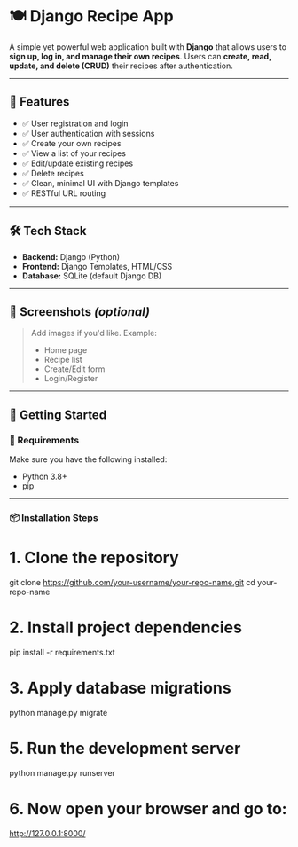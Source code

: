 # 🍽️ Django Recipe App

A simple yet powerful web application built with **Django** that allows users to **sign up, log in, and manage their own recipes**. Users can **create, read, update, and delete (CRUD)** their recipes after authentication.

---

## 🚀 Features

- ✅ User registration and login
- ✅ User authentication with sessions
- ✅ Create your own recipes
- ✅ View a list of your recipes
- ✅ Edit/update existing recipes
- ✅ Delete recipes
- ✅ Clean, minimal UI with Django templates
- ✅ RESTful URL routing

---

## 🛠️ Tech Stack

- **Backend:** Django (Python)
- **Frontend:** Django Templates, HTML/CSS
- **Database:** SQLite (default Django DB)

---

## 📸 Screenshots *(optional)*

> Add images if you'd like. Example:
> - Home page
> - Recipe list
> - Create/Edit form
> - Login/Register

---

## 🏁 Getting Started

### 🔧 Requirements

Make sure you have the following installed:

- Python 3.8+
- pip

---

### 📦 Installation Steps
# 1. Clone the repository
git clone https://github.com/your-username/your-repo-name.git
cd your-repo-name

# 2. Install project dependencies
pip install -r requirements.txt

# 3. Apply database migrations
python manage.py migrate

# 5. Run the development server
python manage.py runserver

# 6. Now open your browser and go to:
http://127.0.0.1:8000/

